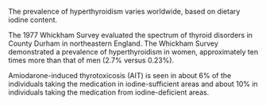 The prevalence of hyperthyroidism varies worldwide, based on dietary iodine content.

The 1977 Whickham Survey evaluated the spectrum of thyroid disorders in County Durham in northeastern England. The Whickham Survey demonstrated a prevalence of hyperthyroidism in women, approximately ten times more than that of men (2.7% versus 0.23%).

Amiodarone-induced thyrotoxicosis (AIT) is seen in about 6% of the individuals taking the medication in iodine-sufficient areas and about 10% in individuals taking the medication from iodine-deficient areas.